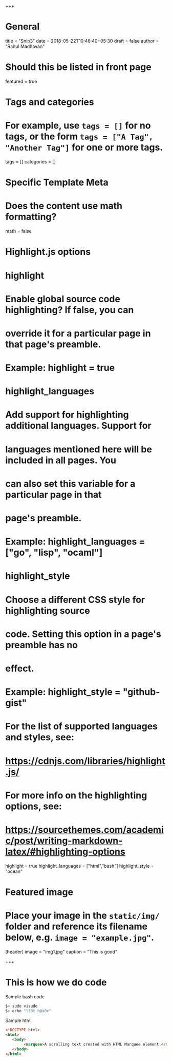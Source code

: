 +++
# General
title = "Snip3"
date = 2018-05-22T10:46:40+05:30
draft = false
author = "Rahul Madhavan"

# Should this be listed in front page
featured = true


# Tags and categories
# For example, use `tags = []` for no tags, or the form `tags = ["A Tag", "Another Tag"]` for one or more tags.
tags = []
categories = []

# Specific Template Meta

# Does the content use math formatting?
math = false

# Highlight.js options
#   highlight
#     Enable global source code highlighting?  If false, you can
#     override it for a particular page in that page's preamble.
#
#     Example: highlight = true
#
#   highlight_languages
#     Add support for highlighting additional languages. Support for
#     languages mentioned here will be included in all pages. You
#     can also set this variable for a particular page in that
#     page's preamble.
#
#     Example: highlight_languages = ["go", "lisp", "ocaml"]
#
#   highlight_style
#     Choose a different CSS style for highlighting source
#     code. Setting this option in a page's preamble has no
#     effect.
#
#     Example: highlight_style = "github-gist"
#
#   For the list of supported languages and styles, see:
#   https://cdnjs.com/libraries/highlight.js/
#
#   For more info on the highlighting options, see:
#   https://sourcethemes.com/academic/post/writing-markdown-latex/#highlighting-options
highlight = true
highlight_languages = ["html","bash"]
highlight_style = "ocean"


# Featured image
# Place your image in the `static/img/` folder and reference its filename below, e.g. `image = "example.jpg"`.
[header]
        image = "img1.jpg"
        caption = "This is good"


+++

# This is how we do code
Sample bash code
```bash
$> sudo visudo
$> echo "l33t h@x0r"
```

Sample html
```html
<!DOCTYPE html>
<html>
   <body>
        <marquee>A scrolling text created with HTML Marquee element.</marquee>
   </body>
</html>
```
